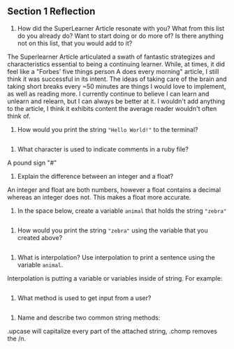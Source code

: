 ## Section 1 Reflection

1. How did the SuperLearner Article resonate with you? What from this list do you already do? Want to start doing or do more of? Is there anything not on this list, that you would add to it?

The Superlearner Article articulated a swath of fantastic strategizes and characteristics essential to being a continuing learner. While, at times, it did feel like a "Forbes' five things person A does every morning" article, I still think it was successful in its intent. The ideas of taking care of the brain and taking short breaks every ~50 minutes are things I would love to implement, as well as reading more. I currently continue to believe I can learn and unlearn and relearn, but I can always be better at it. I wouldn't add anything to the article, I think it exhibits content the average reader wouldn't often think of.

1. How would you print the string `"Hello World!"` to the terminal?

```p "Hello World!""
```

1. What character is used to indicate comments in a ruby file?

A pound sign "#"

1. Explain the difference between an integer and a float?

An integer and float are both numbers, however a float contains a decimal whereas an integer does not. This makes a float more accurate.

1. In the space below, create a variable `animal` that holds the string `"zebra"`

```animal = "zebra"
```

1. How would you print the string `"zebra"` using the variable that you created above?

```p animal
```

1. What is interpolation? Use interpolation to print a sentence using the variable `animal`.

Interpolation is putting a variable or variables inside of string. For example:

```p "The #{animal} has fantastic stripes!"
```

1. What method is used to get input from a user?

```gets.chomp
```

1. Name and describe two common string methods:

.upcase will capitalize every part of the attached string, .chomp removes the /n.
